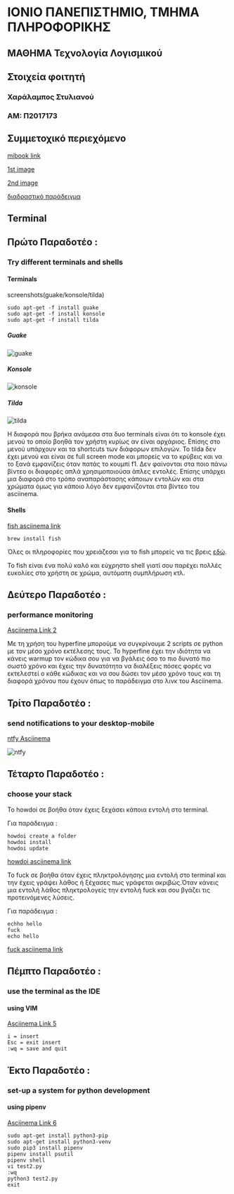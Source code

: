# ΙΟΝΙΟ ΠΑΝΕΠΙΣΤΗΜΙΟ, ΤΜΗΜΑ ΠΛΗΡΟΦΟΡΙΚΗΣ 
## ΜΑΘΗΜΑ Τεχνολογία Λογισμικού

## Στοιχεία φοιτητή  
### Χαράλαμπος Στυλιανού
### ΑΜ: Π2017173

## Συμμετοχικό περιεχόμενο

[mibook link](https://p17styl.netlify.com/)

[1st image](https://p17styl.netlify.com//gallery/amazon-alexa/)

[2nd image](https://p17styl.netlify.com//gallery/unity/)

[διαδραστικό παράδειγμα](https://p17styl.netlify.app/remix/terminal/)

## Terminal
## Πρώτο Παραδοτέο : 
### Try different terminals and shells
#### Terminals

screenshots(guake/konsole/tilda)

```
sudo apt-get -f install guake 
sudo apt-get -f install konsole
sudo apt-get -f install tilda
```

##### Guake

![guake](guake_terminal.png)

##### Konsole

![konsole](konsole_terminal.png)

##### Tilda

![tilda](tilda_terminal.png)

Η διαφορά που βρήκα ανάμεσα στα δυο terminals είναι ότι το konsole έχει μενού το οποίο βοηθά τον χρήστη κυρίως αν είναι αρχάριος. Επίσης στο μενού υπάρχουν και τα shortcuts των διάφορων επιλογών. 
Το  tilda δεν έχει μενού  και είναι σε full screen mode και μπορείς να το κρύβεις και να το ξανά εμφανίζεις όταν πατάς το κουμπί f1.
Δεν φαίνονται στα ποιο πάνω βίντεο οι διαφορές απλά χρησιμοποιούσα άπλες εντολές. Επίσης υπάρχει μια διαφορά στο τρόπο αναπαράστασης κάποιων εντολών και στα χρώματα όμως για κάποιο λόγο δεν εμφανίζονται στα βίντεο του asciinema.




#### Shells

[fish asciinema link](https://asciinema.org/a/311087)

```
brew install fish
```
Όλες οι πληροφορίες που χρειάζεσαι για το fish μπορείς να τις βρεις [εδώ](https://fishshell.com/).

Το fish είναι ένα πολύ καλό και εύχρηστο shell γιατί σου παρέχει πολλές ευκολίες στο χρήστη σε χρώμα, αυτόματη συμπλήρωση κτλ.

## Δεύτερο Παραδοτέο : 
### performance monitoring
[Asciinema Link 2](https://asciinema.org/a/311417)

Με τη χρήση του hyperfine μπορούμε να συγκρίνουμε 2 scripts σε python με  τον μέσο χρόνο εκτέλεσης τους. Το hyperfine  έχει την ιδιότητα να κάνεις warmup τον κώδικα σου για να βγάλεις όσο το πιο δυνατό πιο σωστό χρόνο και έχεις την δυνατότητα να διαλέξεις πόσες φορές να εκτελεστεί ο κάθε κώδικας και να σου δώσει τον μέσο χρόνο τους και τη διαφορά χρόνου που έχουν όπως το παράδειγμα στο λινκ του Asciinema.



## Τρίτο Παραδοτέο :
### send notifications to your desktop-mobile
[ntfy Asciinema](https://asciinema.org/a/320655)

![ntfy](ntfy.png)


## Τέταρτο Παραδοτέο :
### choose your stack
Το howdoi σε βοήθα όταν έχεις ξεχάσει κάποια εντολή στο terminal. 

Για παράδειγμα :

```
howdoi create a folder
howdoi install
howdoi update 
```

[howdoi asciinema link](https://asciinema.org/a/320671)

Το fuck σε βοήθα όταν έχεις πληκτρολόγησης μια εντολή στο terminal και την έχεις γράψει λάθος ή ξέχασες πως γράφεται ακριβώς.Όταν κάνεις μια εντολή λάθος πληκτρολογείς την εντολή fuck και σου βγάζει τις προτεινόμενες λύσεις.

 Για παράδειγμα : 
 
```
echho hello
fuck
echo hello
```

[fuck asciinema link](https://asciinema.org/a/320674)

## Πέμπτο Παραδοτέο :
### use the terminal as the IDE
#### using VIM

[Asciinema Link 5](https://asciinema.org/a/326676)

```
i = insert
Esc = exit insert
:wq = save and quit
```

## Έκτο Παραδοτέο :
### set-up a system for python development
#### using pipenv
[Asciinema Link 6](https://asciinema.org/a/326724)

```
sudo apt-get install python3-pip
sudo apt-get install python3-venv
sudo pip3 install pipenv 
pipenv install psutil
pipenv shell
vi test2.py
:wq
python3 test2.py
exit
```
